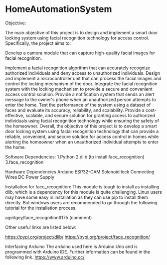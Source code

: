 # HomeAutomationSystem
Objective:

The main objective of this project is to design and implement a smart door locking system using facial recognition technology for access control. Specifically, the project aims to:

Develop a camera module that can capture high-quality facial images for facial recognition.

Implement a facial recognition algorithm that can accurately recognize authorized individuals and deny access to unauthorized individuals.
Design and implement a microcontroller unit that can process the facial images and control the locking mechanism of the door.
Integrate the facial recognition system with the locking mechanism to provide a secure and convenient access control solution.
Provide a notification system that sends an alert message to the owner's phone when an unauthorized person attempts to enter the home.
Test the performance of the system using a dataset of faces and evaluate its accuracy, reliability, and scalability.
Provide a cost-effective, scalable, and secure solution for granting access to authorized individuals using facial recognition technology while ensuring the safety of the homeowner.
Overall, the objective of this project is to develop a smart door locking system using facial recognition technology that can provide a reliable, convenient, and secure solution for access control in homes while alerting the homeowner when an unauthorized individual attempts to enter the home.

Software Dependencies:
1.Python 
2.dlib (to install face_recognition)
3.face_recognition

Hardware Dependencies
Arduino
ESP32-CAM
Solenoid lock
Connecting Wires
DC Power Supply

Installation for face_recognition:
This module is tough to install as installing dlib, which is a dependency for this module is quite challenging. Linux users may have some easy in installation as they can use pip to install them directly. But windows users are recommended to go through the following tutorial for the installation process.

ageitgey/face_recognition#175 (comment)

Other useful links are listed below:

https://pypi.org/project/dlib/
https://pypi.org/project/face_recognition/

Interfacing Arduino
The arduino used here is Arduino Uno and is programmed with Arduino IDE. Further information can be found in the following link. https://www.arduino.cc/
